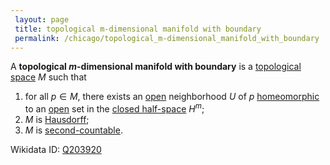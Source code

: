 ```yaml
---
 layout: page
 title: topological m-dimensional manifold with boundary
 permalink: /chicago/topological_m-dimensional_manifold_with_boundary
---
```

A **topological $m$-dimensional manifold with boundary** is a [topological space](https://mathgloss.github.io/MathGloss/topological_space) $M$ such that 
1. for all $p \in M$, there exists an [open](https://mathgloss.github.io/MathGloss/open) neighborhood $U$ of $p$ [homeomorphic](https://mathgloss.github.io/MathGloss/homeomorphism) to an [open](https://mathgloss.github.io/MathGloss/open) set in the [closed half-space](https://mathgloss.github.io/MathGloss/closed_half-space) $H^m$; 
2. $M$ is [Hausdorff](https://mathgloss.github.io/MathGloss/Hausdorff);
3. $M$ is [second-countable](https://mathgloss.github.io/MathGloss/second-countable).

Wikidata ID: [Q203920](https://www.wikidata.org/wiki/Q203920)
